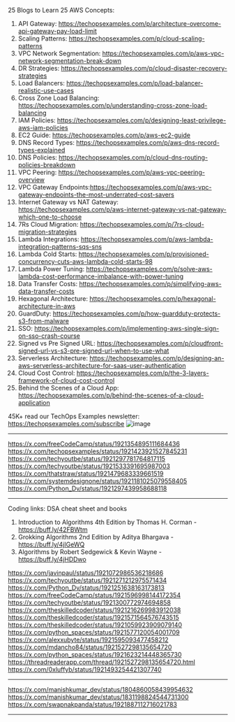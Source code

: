 25 Blogs to Learn 25 AWS Concepts:

1) API Gateway: https://techopsexamples.com/p/architecture-overcome-api-gateway-pay-load-limit
2) Scaling Patterns: https://techopsexamples.com/p/cloud-scaling-patterns
3) VPC Network Segmentation: https://techopsexamples.com/p/aws-vpc-network-segmentation-break-down
4) DR Strategies: https://techopsexamples.com/p/cloud-disaster-recovery-strategies
5) Load Balancers: https://techopsexamples.com/p/load-balancer-realistic-use-cases
6) Cross Zone Load Balancing: https://techopsexamples.com/p/understanding-cross-zone-load-balancing
7) IAM Policies: https://techopsexamples.com/p/designing-least-privilege-aws-iam-policies
8) EC2 Guide: https://techopsexamples.com/p/aws-ec2-guide
9) DNS Record Types: https://techopsexamples.com/p/aws-dns-record-types-explained
10) DNS Policies: https://techopsexamples.com/p/cloud-dns-routing-policies-breakdown
11) VPC Peering: https://techopsexamples.com/p/aws-vpc-peering-overview
12) VPC Gateway Endpoints:https://techopsexamples.com/p/aws-vpc-gateway-endpoints-the-most-underrated-cost-savers
13) Internet Gateway vs NAT Gateway: https://techopsexamples.com/p/aws-internet-gateway-vs-nat-gateway-which-one-to-choose
14) 7Rs Cloud Migration: https://techopsexamples.com/p/7rs-cloud-migration-strategies
15) Lambda Integrations: https://techopsexamples.com/p/aws-lambda-integration-patterns-sqs-sns
16) Lambda Cold Starts: https://techopsexamples.com/p/provisioned-concurrency-cuts-aws-lambda-cold-starts-98
17) Lambda Power Tuning: https://techopsexamples.com/p/solve-aws-lambda-cost-performance-imbalance-with-power-tuning
18) Data Transfer Costs: https://techopsexamples.com/p/simplifying-aws-data-transfer-costs
19) Hexagonal Architecture: https://techopsexamples.com/p/hexagonal-architecture-in-aws
20) GuardDuty: https://techopsexamples.com/p/how-guardduty-protects-s3-from-malware
21) SSO: https://techopsexamples.com/p/implementing-aws-single-sign-on-sso-crash-course
22) Signed vs Pre Signed URL: https://techopsexamples.com/p/cloudfront-signed-url-vs-s3-pre-signed-url-when-to-use-what
23) Serverless Architecture: https://techopsexamples.com/p/designing-an-aws-serverless-architecture-for-saas-user-authentication
24) Cloud Cost Control: https://techopsexamples.com/p/the-3-layers-framework-of-cloud-cost-control
25) Behind the Scenes of a Cloud App: https://techopsexamples.com/p/behind-the-scenes-of-a-cloud-application

45K+ read our TechOps Examples newsletter: https://techopsexamples.com/subscribe
![image](https://github.com/user-attachments/assets/07c4d3c2-1fa6-46d2-be5f-69b6d2b30799)

-------------


https://x.com/freeCodeCamp/status/1921354895111684436
https://x.com/techopsexamples/status/1921423921527845231
https://x.com/techyoutbe/status/1921297781764817115
https://x.com/techyoutbe/status/1921533391695987003
https://x.com/thatstraw/status/1921479683339661519
https://x.com/systemdesignone/status/1921181025079558405
https://x.com/Python_Dv/status/1921297439958688118



-------------------

Coding links:
DSA cheat sheet and books
1. Introduction to Algorithms 4th Edition by Thomas H. Corman - https://buff.ly/42FBWtm
2. Grokking Algorithms 2nd Edition by Aditya Bhargava - https://buff.ly/4jIGeWQ
3. Algorithms by Robert Sedgewick & Kevin Wayne - https://buff.ly/4jHDDwo

https://x.com/javinpaul/status/1921072986536218686
https://x.com/techyoutbe/status/1921271212975571434
https://x.com/Python_Dv/status/1921251638163173813
https://x.com/freeCodeCamp/status/1921596998144172354
https://x.com/techyoutbe/status/1921300772974694858
https://x.com/theskilledcoder/status/1921216269983912038
https://x.com/theskilledcoder/status/1921571564576743515
https://x.com/theskilledcoder/status/1921059923909079140
https://x.com/python_spaces/status/1921577120054001709
https://x.com/alexxubyte/status/1921595093477458212
https://x.com/mdancho84/status/1921527298135654720
https://x.com/python_spaces/status/1921623214448365730
https://threadreaderapp.com/thread/1921527298135654720.html
https://x.com/0xluffyb/status/1921493254421307740

-----------

https://x.com/manishkumar_dev/status/1804860058439954632
https://x.com/manishkumar_dev/status/1831198824544731300
https://x.com/swapnakpanda/status/1921887112716021783

------------
